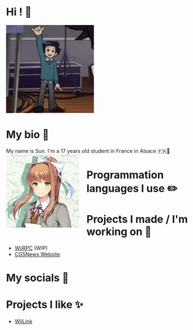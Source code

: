 # Hi ! 👋
![Wallace Wells waving](https://github.com/HappySunnySun/HappySunnysun/blob/main/wallace-wells-wallace.gif)

# My bio 💬
My name is Sun. I'm a 17 years old student in France in Alsace 🇫🇷🥨
<img src='https://github.com/HappySunnySun/HappySunnysun/blob/main/01288b4c742d16eaa964f4e285aa60f2.png' width='200' style="float: left; margin-right: 20px;"/>  

# Programmation languages I use ✏️

# Projects I made / I'm working on 📝
- [WiiRPC](https://github.com/HappySunnySun/WiiRPC) (WIP)  
- [CG5News Website](https://github.com/HappySunnySun/CG5News)

# My socials 📱

# Projects I like ✨
- [WiiLink](https://github.com/wiilink24)
